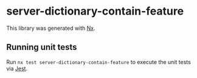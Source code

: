 # server-dictionary-contain-feature

This library was generated with [Nx](https://nx.dev).

## Running unit tests

Run `nx test server-dictionary-contain-feature` to execute the unit tests via [Jest](https://jestjs.io).
